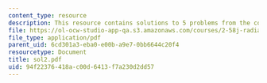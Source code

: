 ```yaml
---
content_type: resource
description: This resource contains solutions to 5 problems from the course text book.
file: https://ol-ocw-studio-app-qa.s3.amazonaws.com/courses/2-58j-radiative-transfer-spring-2006/94f22376418ac00d6413f7a230d2dd57_sol2.pdf
file_type: application/pdf
parent_uid: 6cd301a3-eba0-e00b-a9e7-0bb6644c20f4
resourcetype: Document
title: sol2.pdf
uid: 94f22376-418a-c00d-6413-f7a230d2dd57
---
```

